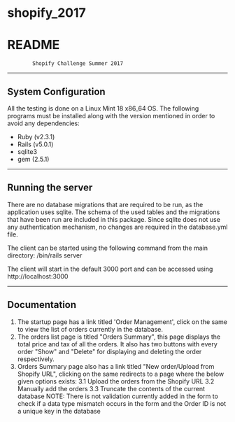 # shopify_2017
# README

			Shopify Challenge Summer 2017
-----------------------------------------------
System Configuration
-----------------------------------------------
All the testing is done on a Linux Mint 18 x86_64 OS. The following programs must be installed along with the version mentioned in order to avoid any dependencies:
- Ruby (v2.3.1)
- Rails (v5.0.1)
- sqlite3
- gem (2.5.1)

-----------------------------------------------
Running the server
-----------------------------------------------
There are no database migrations that are required to be run, as the application uses sqlite. The schema of the used tables and the migrations that have been run are included in this package. Since sqlite does not use any authentication mechanism, no changes are required in the database.yml file.

The client can be started using the following command from the main directory:
/bin/rails server

The client will start in the default 3000 port and can be accessed using http://localhost:3000


-----------------------------------------------
Documentation
-----------------------------------------------
1. The startup page has a link titled 'Order Management', click on the same to view the list of orders currently in the database.
2. The orders list page is titled "Orders Summary", this page displays the total price and tax of all the orders. It also has two buttons with every order "Show" and "Delete" for displaying and deleting the order respectively.
3. Orders Summary page also has a link titled "New order/Upload from Shopify URL", clicking on the same redirects to a page where the below given options exists:
	3.1 Upload the orders from the Shopify URL
	3.2 Manually add the orders
	3.3 Truncate the contents of the current database
NOTE: There is not validation currently added in the form to check if a data type mismatch occurs in the form and the Order ID is not a unique key in the database 

